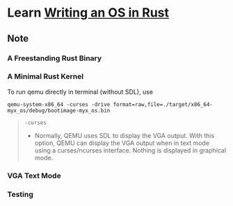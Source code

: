 # Learn [Writing an OS in Rust](https://github.com/phil-opp/blog_os)

## Note

### A Freestanding Rust Binary

### A Minimal Rust Kernel

To run qemu directly in terminal (without SDL), use 

```shell
qemu-system-x86_64 -curses -drive format=raw,file=./target/x86_64-myx_os/debug/bootimage-myx_os.bin
```

> `-curses`
> * Normally, QEMU uses SDL to display the VGA output. With this option, QEMU can display the VGA output when in text mode using a curses/ncurses interface. Nothing is displayed in graphical mode.

### VGA Text Mode

### Testing
